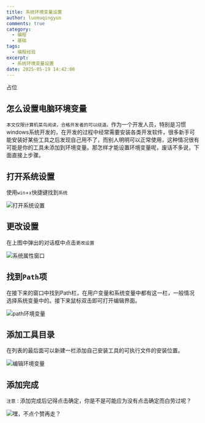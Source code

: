 ```yaml
---
title: 系统环境变量设置
author: luomuqingyun
comments: true
category:
  - 编程
  - 基础
tags:
  - 编程经验
excerpt:
  - 系统环境变量设置
date: 2025-05-19 14:42:00
---
```

占位
## 怎么设置电脑环境变量
`本文仅限计算机菜鸟阅读，合格开发者的可以绕道。`作为一个开发人员，特别是习惯windows系统开发的，在开发的过程中经常需要安装各类开发软件，很多新手可能安装好某些工具之后发现自己用不了，而别人明明可以正常使用，这种情况很有可能是你的工具未添加到环境变量。那怎样才能设置环境变量呢，废话不多说，下面直接上步骤。
## 打开系统设置
使用`win`+`x`快捷键找到`系统`

![打开系统设置](https://files.mdnice.com/user/38598/9447ddc5-c669-4f38-abcc-a727a25dfa58.png)

## 更改设置
在上图中弹出的对话框中点击`更改设置`

![系统属性窗口](https://files.mdnice.com/user/38598/8778eda2-e95e-4f72-87aa-951273bb8733.png)
## 找到`Path`项
在接下来的窗口中找到Path栏，在用户变量和系统变量中都有这一栏，一般情况选择系统变量中的。接下来鼠标双击即可打开编辑界面。

![path环境变量](https://files.mdnice.com/user/38598/afff240b-5907-4037-ae0e-5b925423d865.png)
## 添加工具目录
在列表的最后面可以新建一栏添加自己安装工具的可执行文件的安装位置。

![编辑环境变量](https://files.mdnice.com/user/38598/caa799c3-83dc-447c-ac36-c1ef59e79dc0.png)

## 添加完成
`注意：`添加完成后记得点击确定，你是不是可能应为没有点击确定而白劳过呢？

![嘿，不点个赞再走？](https://files.mdnice.com/user/38598/5a34f484-ae97-4058-a891-28773b3b04e5.png)
